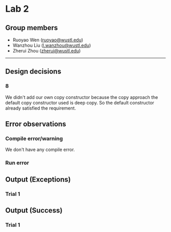 # Lab 2
## Group members 
- Ruoyao Wen (ruoyao@wustl.edu)
- Wanzhou Liu (l.wanzhou@wustl.edu)
- Zherui Zhou (zherui@wustl.edu)

---

## Design decisions
### 8
We didn't add our own copy constructor because the copy approach the default copy constructor used is deep copy. So the default constructor already satisfied the requirement.

## Error observations

### Compile error/warning
We don't have any compile error.

### Run error

## Output (Exceptions)
### Trial 1

## Output (Success)
### Trial 1